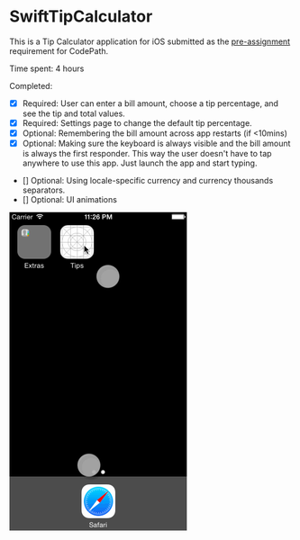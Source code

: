 # SwiftTipCalculator

This is a Tip Calculator application for iOS submitted as the [pre-assignment](https://gist.github.com/timothy1ee/7747214) requirement for CodePath.

Time spent: 4 hours

Completed:

* [X] Required: User can enter a bill amount, choose a tip percentage, and see the tip and total values.
* [X] Required: Settings page to change the default tip percentage.
* [X] Optional: Remembering the bill amount across app restarts (if <10mins)
* [X] Optional: Making sure the keyboard is always visible and the bill amount is always the first responder. This way the user doesn't have to tap anywhere to use this app. Just launch the app and start typing.
* [] Optional: Using locale-specific currency and currency thousands separators.
* [] Optional: UI animations


![Video Walkthrough](TipsWalkthrough.gif)
